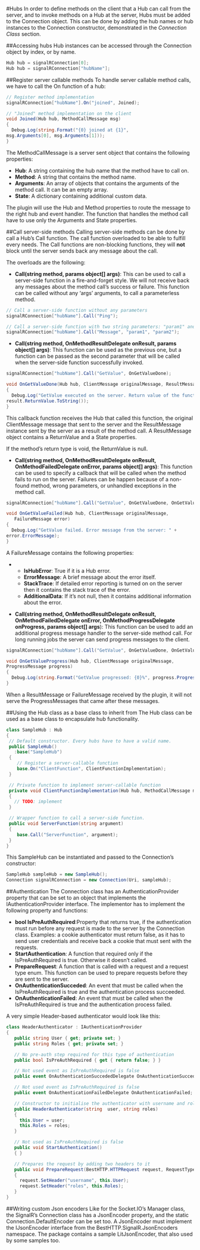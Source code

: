#Hubs
In order to define methods on the client that a Hub can call from the server, and to invoke methods on a Hub at the server, Hubs must be added to the Connection object. This can be done by adding the hub names or hub instances to the Connection constructor, demonstrated in the *Connection Class* section.

##Accessing hubs
Hub instances can be accessed through the Connection object by index, or by name.

```csharp
Hub hub = signalRConnection[0];
Hub hub = signalRConnection["hubName"];
```

##Register server callable methods
To handle server callable method calls, we have to call the On function of a hub:

```csharp
// Register method implementation
signalRConnection["hubName"].On("joined", Joined);

// "Joined" method implementation on the client
void Joined(Hub hub, MethodCallMessage msg)
{
  Debug.Log(string.Format("{0} joined at {1}",
msg.Arguments[0], msg.Arguments[1]));
}
```

The MethodCallMessage is a server sent object that contains the following properties:

- **Hub**: A string containing the hub name that the method have to call on.
- **Method**: A string that contains the method name.
- **Arguments**: An array of objects that contains the arguments of the method call. It can be an empty array.
- **State**: A dictionary containing additional custom data.

The plugin will use the Hub and Method properties to route the message to the right hub and event handler. The function that handles the method call have to use only the Arguments and State properties.

##Call server-side methods
Calling server-side methods can be done by call a Hub’s Call function. The call function overloaded to be able to fulfill every needs. The Call functions are non-blocking functions, they will **not** block until the server sends back any message about the call.

The overloads are the following:

- **Call(string method, params object[] args)**: This can be used to call a server-side function in a fire-and-forget style. We will not receive back any messages about the method call’s success or failure. This function can be called without any ‘args’ arguments, to call a parameterless method.

```csharp
// Call a server-side function without any parameters
signalRConnection["hubName"].Call("Ping");

// Call a server-side function with two string parameters: "param1" and "param2"
signalRConnection["hubName"].Call("Message", "param1", "param2");
```

- **Call(string method, OnMethodResultDelegate onResult, params object[] args)**: This function can be used as the previous one, but a function can be passed as the second parameter that will be called when the server-side function successfully invoked.

```csharp
signalRConnection["hubName"].Call("GetValue", OnGetValueDone);

void OnGetValueDone(Hub hub, ClientMessage originalMessage, ResultMessage result)
{
  Debug.Log("GetValue executed on the server. Return value of the function:" +
result.ReturnValue.ToString());
}
```

This callback function receives the Hub that called this function, the original ClientMessage message that sent to the server and the ResultMessage instance sent by the server as a result of the method call. A ResultMessage object contains a ReturnValue and a State properties.

If the method’s return type is void, the ReturnValue is null.

- **Call(string method, OnMethodResultDelegate onResult, OnMethodFailedDelegate onError, params object[] args)**: This function can be used to specify a callback that will be called when the method fails to run on the server. Failures can be happen because of a non-found method, wrong parameters, or unhandled exceptions in the method call.

```csharp
signalRConnection["hubName"].Call("GetValue", OnGetValueDone, OnGetValueFailed);

void OnGetValueFailed(Hub hub, ClientMessage originalMessage,
   FailureMessage error)
{
  Debug.Log("GetValue failed. Error message from the server: " +
error.ErrorMessage);
}
```

A FailureMessage contains the following properties:

- 	
	- **IsHubError**: True if it is a Hub error.
	- **ErrorMessage**: A brief message about the error itself.
	- **StackTrace**: If detailed error reporting is turned on on the server then it contains the stack trace of the error.
	- **AdditionalData**: If it’s not null, then it contains additional information about the error.

- **Call(string method, OnMethodResultDelegate onResult, OnMethodFailedDelegate onError, OnMethodProgressDelegate onProgress, params object[] args**): This function can be used to add an additional progress message handler to the server-side method call. For long running jobs the server can send progress messages to the client.

```csharp
signalRConnection["hubName"].Call("GetValue", OnGetValueDone, OnGetValueFailed, OnGetValueProgress);

void OnGetValueProgress(Hub hub, ClientMessage originalMessage,
ProgressMessage progress)
{
  Debug.Log(string.Format("GetValue progressed: {0}%", progress.Progress));
}
```

When a ResultMessage or FailureMessage received by the plugin, it will not serve the ProgressMessages that came after these messages.

##Using the Hub class as a base class to inherit from
The Hub class can be used as a base class to encapsulate hub functionality.

```csharp
class SampleHub : Hub
{
 // Default constructor. Every hubs have to have a valid name.
 public SampleHub()
   :base("SampleHub")
 {
	// Register a server-callable function
	base.On("ClientFunction", ClientFunctionImplementation);
 }

 // Private function to implement server-callable function
 private void ClientFunctionImplementation(Hub hub, MethodCallMessage msg)
 {
   // TODO: implement
 }

 // Wrapper function to call a server-side function.
 public void ServerFunction(string argument)
 {
	base.Call("ServerFunction", argument);
 }
}
```

This SampleHub can be instantiated and passed to the Connection’s constructor:

```csharp
SampleHub sampleHub = new SampleHub();
Connection signalRConnection = new Connection(Uri, sampleHub);
```

##Authentication
The Connection class has an AuthenticationProvider property that can be set to an object that  implements the IAuthenticationProvider interface.
The implementor has to implement the following property and functions:

- **bool IsPreAuthRequired**:Property that returns true, if the authentication must run before any request is made to the server by the Connection class. Examples: a cookie authenticator must return false, as it has to send user credentials and receive back a cookie that must sent with the requests.
- **StartAuthentication**: A function that required only if the IsPreAuthRequired is true. Otherwise it doesn’t called.
- **PrepareRequest**: A function that is called with a request and a request type enum. This function can be used to prepare requests before they are sent to the server.
- **OnAuthenticationSucceded**: An event that must be called when the IsPreAuthRequired is true and the authentication process succeeded.
- **OnAuthenticationFailed**: An event that must be called when the IsPreAuthRequired is true and the authentication process failed.

A very simple Header-based authenticator would look like this:

```csharp
class HeaderAuthenticator : IAuthenticationProvider
{
   public string User { get; private set; }
   public string Roles { get; private set; }

   // No pre-auth step required for this type of authentication
   public bool IsPreAuthRequired { get { return false; } }

   // Not used event as IsPreAuthRequired is false
   public event OnAuthenticationSuccededDelegate OnAuthenticationSucceded;

   // Not used event as IsPreAuthRequired is false
   public event OnAuthenticationFailedDelegate OnAuthenticationFailed;

   // Constructor to initialise the authenticator with username and roles.
   public HeaderAuthenticator(string  user, string roles)
   {
  	 this.User = user;
  	 this.Roles = roles;
   }

   // Not used as IsPreAuthRequired is false
   public void StartAuthentication()
   { }

   // Prepares the request by adding two headers to it
   public void PrepareRequest(BestHTTP.HTTPRequest request, RequestTypes type)
   {
  	 request.SetHeader("username", this.User);
  	 request.SetHeader("roles", this.Roles);
   }
}
```

##Writing custom Json encoders
Like for the Socket.IO’s Manager class, the SignalR’s Connection class has a JsonEncoder property, and the static Connection.DefaultEncoder can be set too.
A JsonEncoder must implement the IJsonEncoder interface from the BestHTTP.SignalR.JsonEncoders namespace.
The package contains a sample LitJsonEncoder, that also used by some samples too.
